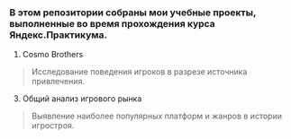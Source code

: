 ### В этом репозитории собраны мои учебные проекты, выполненные во время прохождения курса Яндекс.Практикума.

1. Cosmo Brothers
  > Исследование поведения игроков в разрезе источника привлечения.
3. Общий анализ игрового рынка
  > Выявление наиболее популярных платформ и жанров в истории игростроя.


